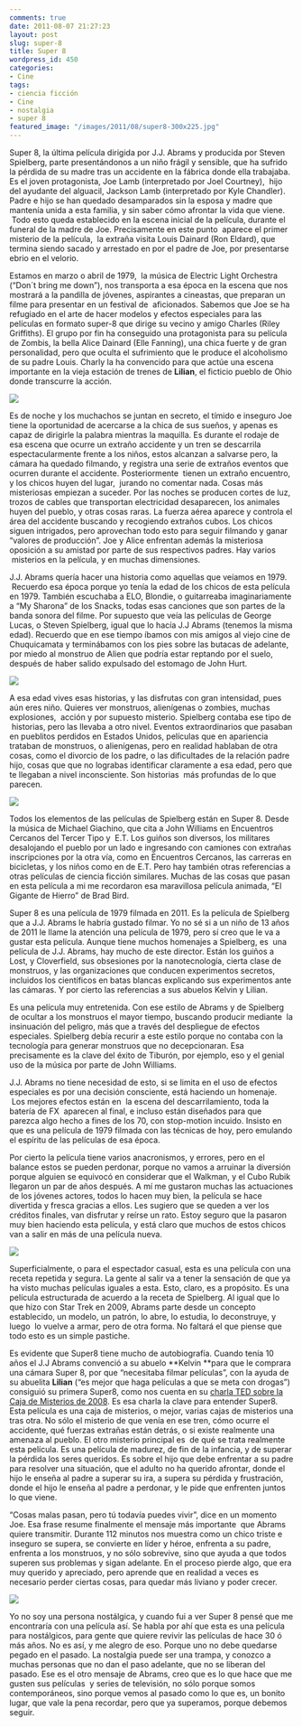 ```yaml
---
comments: true
date: 2011-08-07 21:27:23
layout: post
slug: super-8
title: Super 8
wordpress_id: 450
categories:
- Cine
tags:
- ciencia ficción
- Cine
- nostalgia
- super 8
featured_image: "/images/2011/08/super8-300x225.jpg"
---
```


Super 8, la última película dirigida por J.J. Abrams y producida por Steven Spielberg, parte presentándonos a un niño frágil y sensible, que ha sufrido la pérdida de su madre tras un accidente en la fábrica donde ella trabajaba. Es el joven protagonista, Joe Lamb (interpretado por Joel Courtney),  hijo del ayudante del alguacil, Jackson Lamb (interpretado por Kyle Chandler). Padre e hijo se han quedado desamparados sin la esposa y madre que mantenía unida a esta familia, y sin saber cómo afrontar la vida que viene.  Todo esto queda establecido en la escena inicial de la película, durante el funeral de la madre de Joe. Precisamente en este punto  aparece el primer misterio de la película,  la extraña visita Louis Dainard (Ron Eldard), que termina siendo sacado y arrestado en por el padre de Joe, por presentarse ebrio en el velorio.

Estamos en marzo o abril de 1979,  la música de Electric Light Orchestra (“Don´t bring me down”), nos transporta a esa época en la escena que nos mostrará a la pandilla de jóvenes, aspirantes a cineastas, que preparan un filme para presentar en un festival de  aficionados. Sabemos que Joe se ha refugiado en el arte de hacer modelos y efectos especiales para las películas en formato super-8 que dirige su vecino y amigo Charles (Riley Griffiths). El grupo por fin ha conseguido una protagonista para su película de Zombis, la bella Alice Dainard (Elle Fanning), una chica fuerte y de gran personalidad, pero que oculta el sufrimiento que le produce el alcoholismo de su padre Louis. Charly la ha convencido para que actúe una escena importante en la vieja estación de trenes de **Lilian**, el ficticio pueblo de Ohio donde transcurre la acción.

![](/images/2011/08/super-8-descarrilamiento-300x127.jpg)

Es de noche y los muchachos se juntan en secreto, el tímido e inseguro Joe tiene la oportunidad de acercarse a la chica de sus sueños, y apenas es capaz de dirigirle la palabra mientras la maquilla. Es durante el rodaje de esa escena que ocurre un extraño accidente y un tren se descarrila espectacularmente frente a los niños, estos alcanzan a salvarse pero, la cámara ha quedado filmando, y registra una serie de extraños eventos que ocurren durante el accidente. Posteriormente  tienen un extraño encuentro, y los chicos huyen del lugar,  jurando no comentar nada. Cosas más misteriosas empiezan a suceder. Por las noches se producen cortes de luz, trozos de cables que transportan electricidad desaparecen, los animales huyen del pueblo, y otras cosas raras. La fuerza aérea aparece y controla el área del accidente buscando y recogiendo extraños cubos. Los chicos siguen intrigados, pero aprovechan todo esto para seguir filmando y ganar “valores de producción”. Joe y Alice enfrentan además la misteriosa oposición a su amistad por parte de sus respectivos padres. Hay varios  misterios en la película, y en muchas dimensiones.

J.J. Abrams quería hacer una historia como aquellas que veíamos en 1979.  Recuerdo esa época porque yo tenía la edad de los chicos de esta película en 1979. También escuchaba a ELO, Blondie, o guitarreaba imaginariamente a “My Sharona” de los Snacks, todas esas canciones que son partes de la banda sonora del filme. Por supuesto que veía las películas de George Lucas, o Steven Spielberg, igual que lo hacía J.J Abrams (tenemos la misma edad). Recuerdo que en ese tiempo íbamos con mis amigos al viejo cine de Chuquicamata y terminábamos con los pies sobre las butacas de adelante, por miedo al monstruo de Alien que podría estar reptando por el suelo, después de haber salido expulsado del estomago de John Hurt.

![](/images/2011/08/alien-john-hurt.jpg)

A esa edad vives esas historias, y las disfrutas con gran intensidad, pues aún eres niño. Quieres ver monstruos, alienígenas o zombies, muchas explosiones,  acción y por supuesto misterio. Spielberg contaba ese tipo de  historias, pero las llevaba a otro nivel. Eventos extraordinarios que pasaban en pueblitos perdidos en Estados Unidos, películas que en apariencia trataban de monstruos, o alienígenas, pero en realidad hablaban de otra cosas, como el divorcio de los padre, o las dificultades de la relación padre hijo, cosas que que no lograbas identificar claramente a esa edad, pero que te llegaban a nivel inconsciente. Son historias  más profundas de lo que parecen.

![](/images/2011/08/EL_GIGANTE_DE_HIERRO.jpg)

Todos los elementos de las películas de Spielberg están en Super 8. Desde la música de Michael Giachino, que cita a John Williams en Encuentros Cercanos del Tercer Tipo y  E.T. Los guiños son diversos, los militares desalojando el pueblo por un lado e ingresando con camiones con extrañas inscripciones por la otra vía, como en Encuentros Cercanos, las carreras en bicicletas, y los niños como en de E.T. Pero hay también otras referencias a otras películas de ciencia ficción similares. Muchas de las cosas que pasan en esta película a mi me recordaron esa maravillosa película animada, “El Gigante de Hierro” de Brad Bird.

Super 8 es una película de 1979 filmada en 2011. Es la película de Spielberg que a J.J. Abrams le habría gustado filmar. Yo no sé si a un niño de 13 años de 2011 le llame la atención una película de 1979, pero sí creo que le va a gustar esta película. Aunque tiene muchos homenajes a Spielberg, es  una película de J.J. Abrams, hay mucho de este director. Están los guiños a Lost, y Cloverfield, sus obsesiones por la nanotecnología, cierta clase de monstruos, y las organizaciones que conducen experimentos secretos, incluidos los científicos en batas blancas explicando sus experimentos ante las cámaras. Y por cierto las referencias a sus abuelos Kelvin y Lilian.

Es una película muy entretenida. Con ese estilo de Abrams y de Spielberg de ocultar a los monstruos el mayor tiempo, buscando producir mediante  la insinuación del peligro, más que a través del despliegue de efectos especiales. Spielberg debía recurir a este estilo porque no contaba con la tecnología para generar monstruos que no decepcionaran. Esa precisamente es la clave del éxito de Tiburón, por ejemplo, eso y el genial uso de la música por parte de John Williams.

J.J. Abrams no tiene necesidad de esto, si se limita en el uso de efectos especiales es por una decisión consciente, está haciendo un homenaje.  Los mejores efectos están en  la escena del descarrilamiento, toda la batería de FX  aparecen al final, e incluso están diseñados para que parezca algo hecho a fines de los 70, con stop-motion incuido. Insisto en que es una película de 1979 filmada con las técnicas de hoy, pero emulando el espíritu de las películas de esa época.

Por cierto la película tiene varios anacronismos, y errores, pero en el balance estos se pueden perdonar, porque no vamos a arruinar la diversión porque alguien se equivocó en considerar que el Walkman, y el Cubo Rubik llegaron un par de años después. A mí me gustaron muchas las actuaciones de los jóvenes actores, todos lo hacen muy bien, la película se hace divertida y fresca gracias a ellos. Les sugiero que se queden a ver los créditos finales, van disfrutar y reírse un rato. Estoy seguro que la pasaron muy bien haciendo esta película, y está claro que muchos de estos chicos van a salir en más de una película nueva.

![](/images/2011/08/start-trek-2009-203x300.jpg)

Superficialmente, o para el espectador casual, esta es una película con una receta repetida y segura. La gente al salir va a tener la sensación de que ya ha visto muchas películas iguales a esta. Esto, claro, es a propósito. Es una película estructurada de acuerdo a la receta de Spielberg. Al igual que lo que hizo con Star Trek en 2009, Abrams parte desde un concepto establecido, un modelo, un patrón, lo abre, lo estudia, lo deconstruye, y luego  lo vuelve a armar, pero de otra forma. No faltará el que piense que todo esto es un simple pastiche.

Es evidente que Super8 tiene mucho de autobiografía. Cuando tenía 10 años el J.J Abrams convenció a su abuelo **Kelvin **para que le comprara una cámara Super 8, por que “necesitaba filmar películas”, con la ayuda de su abuelita **Lilian** (“es mejor que haga películas a que se meta con drogas”) consiguió su primera Super8, como nos cuenta en su [charla TED sobre la Caja de Misterios de 2008](http://www.ted.com/talks/j_j_abrams_mystery_box.html). Es esa charla la clave para entender Super8. Esta película es una caja de misterios, o mejor, varias cajas de misterios una tras otra. No sólo el misterio de que venía en ese tren, cómo ocurre el accidente, qué fuerzas extrañas están detrás, o si existe realmente una amenaza al pueblo. El otro misterio principal es  de qué se trata realmente esta película. Es una película de madurez, de fin de la infancia, y de superar la pérdida los seres queridos. Es sobre el hijo que debe enfrentar a su padre para resolver una situación, que el adulto no ha querido afrontar, donde el hijo le enseña al padre a superar su ira, a supera su pérdida y frustración, donde el hijo le enseña al padre a perdonar, y le pide que enfrenten juntos lo que viene.

“Cosas malas pasan, pero tú todavía puedes vivir”, dice en un momento Joe. Esa frase resume finalmente el mensaje más importante  que Abrams quiere transmitir. Durante 112 minutos nos muestra como un chico triste e inseguro se supera, se convierte en líder y héroe, enfrenta a su padre, enfrenta a los monstruos, y no sólo sobrevive, sino que ayuda a que todos superen sus problemas y sigan adelante. En el proceso pierde algo, que era muy querido y apreciado, pero aprende que en realidad a veces es necesario perder ciertas cosas, para quedar más liviano y poder crecer.

![](/images/2011/08/joe-lamb.jpg)

Yo no soy una persona nostálgica, y cuando fui a ver Super 8 pensé que me encontraría con una película así. Se habla por ahí que esta es una película para nostálgicos, para gente que quiere revivir las películas de hace 30 ó más años. No es así, y me alegro de eso. Porque uno no debe quedarse pegado en el pasado. La nostalgia puede ser una trampa, y conozco a muchas personas que no dan el paso adelante, que no se liberan del pasado. Ese es el otro mensaje de Abrams, creo que es lo que hace que me gusten sus películas  y series de televisión, no sólo porque somos contemporáneos, sino porque vemos al pasado como lo que es, un bonito lugar, que vale la pena recordar, pero que ya superamos, porque debemos seguir.




